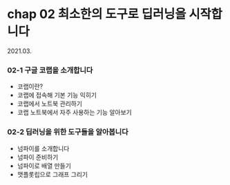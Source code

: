 # chap 02 최소한의 도구로 딥러닝을 시작합니다

2021.03.



### 02-1 구글 코랩을 소개합니다

* 코랩이란?
* 코랩에 접속해 기본 기능 익히기
* 코랩에서 노트북 관리하기
* 코랩 노트북에서 자주 사용하는 기능 알아보기

### 02-2 딥러닝을 위한 도구들을 알아봅니다

* 넘파이를 소개합니다
* 넘파이 준비하기
* 넘파이로 배열 만들기
* 맷플롯립으로 그래프 그리기